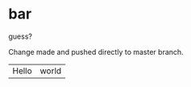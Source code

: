 # bar
guess?

Change made and pushed directly to master branch.

 
<table border="0" cellpadding="0" cellspacing="0">
<tr>
<td>Hello</td>
<td>world</td>
</tr>
</table>

